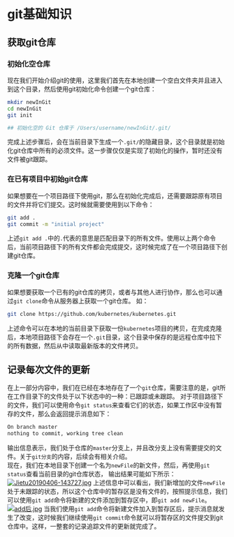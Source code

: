 # git基础知识

## 获取git仓库

### 初始化空仓库

现在我们开始介绍git的使用，这里我们首先在本地创建一个空白文件夹并且进入到这个目录，然后使用git初始化命令创建一个git仓库：

```bash
mkdir newInGit
cd newInGit
git init

## 初始化空的 Git 仓库于 /Users/username/newInGit/.git/
```

完成上述步骤后，会在当前目录下生成一个`.git/`的隐藏目录，这个目录就是初始化git仓库中所有的必须文件。这一步骤仅仅是实现了初始化的操作，暂时还没有文件被git跟踪。
### 在已有项目中初始git仓库
如果想要在一个项目路径下使用git，那么在初始化完成后，还需要跟踪原有项目的文件并将它们提交。这时候就需要使用到以下命令：

```bash
git add .
git commit -m "initial project"
```
上述`git add .`中的`.`代表的意思是匹配目录下的所有文件。使用以上两个命令后，当前项目路径下的所有文件都会完成提交，这时候完成了在一个项目路径下创建git仓库。
### 克隆一个git仓库
如果想要获取一个已有的git仓库的拷贝，或者与其他人进行协作，那么也可以通过`git clone`命令从服务器上获取一个git仓库。
如：
```bash
git clone https://github.com/kubernetes/kubernetes.git
```
上述命令可以在本地的当前目录下获取一份`kubernetes`项目的拷贝，在完成克隆后，本地项目路径下会存在一个`.git`目录，这个目录中保存的是远程仓库中拉下的所有数据，然后从中读取最新版本的文件拷贝。
## 记录每次文件的更新
在上一部分内容中，我们在已经在本地存在了一个`git`仓库，需要注意的是，git所在工作目录下的文件处于以下状态中的一种：已跟踪或未跟踪。
对于项目路径下的文件，我们可以使用命令`git status`来查看它们的状态，如果工作区中没有暂存的文件，那么会返回提示消息如下：
```bash
On branch master
nothing to commit, working tree clean
```
输出信息表示，我们处于仓库的`master`分支上，并且改分支上没有需要提交的文件。关于`git分支`的内容，后续会有相关介绍。  
现在，我们在本地目录下创建一个名为`newFile`的新文件，然后，再使用`git status`查看当前目录的git仓库状态，
输出结果可能如下所示：
[![Jietu20190406-143727.jpg](https://i.loli.net/2019/04/06/5ca84958799e7.jpg)](https://i.loli.net/2019/04/06/5ca84958799e7.jpg)
上述信息中可以看出，我们新增加的文件`newFile`处于未跟踪的状态，所以这个仓库中的暂存区是没有文件的，按照提示信息，我们可以使用`git add`命令将新建的文件添加到暂存区中，即`git add newFile`。
[![add后.jpg](https://i.loli.net/2019/04/06/5ca84a9dd65ea.jpg)](https://i.loli.net/2019/04/06/5ca84a9dd65ea.jpg)
当我们使用`git add`命令将新建文件加入到暂存区后，提示消息就发生了改变，这时候我们继续使用`git commit`命令就可以将暂存区的文件提交到git仓库中。这样，一整套的记录追踪文件的更新就完成了。
